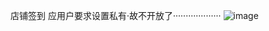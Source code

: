 店铺签到 应用户要求设置私有·故不开放了···················
![image](https://user-images.githubusercontent.com/46080261/112512939-d1594500-8dce-11eb-9405-d527639ef17e.png)
